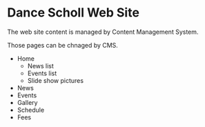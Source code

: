 # Dance Scholl Web Site

The web site content is managed by Content Management System. 

Those pages can be chnaged by CMS.
* Home
    * News list
    * Events list
    * Slide show pictures
* News
* Events
* Gallery
* Schedule
* Fees
   
